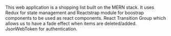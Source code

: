 This web application is a shopping list built on the MERN stack. It uses Redux for state management and Reactstrap module for boostrap components to be used as react components. React Transition Group which allows us to have a fade effect when items are deleted/added. JsonWebToken for authentication.
